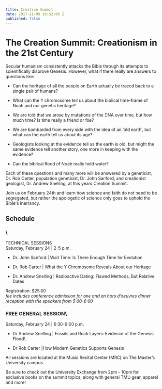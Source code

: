 ```yaml
---
title: Creation Summit
date: 2017-11-09 16:52:00 Z
published: false
---
```


# The Creation Summit: Creationism in the 21st Century

Secular humanism consistently attacks the Bible through its attempts to scientifically disprove Genesis. However, what if there really are answers to questions like:

* Can the heritage of all the people on Earth actually be traced back to a single pair of humans?

* What can the Y chromosome tell us about the biblical time-frame of Noah and our genetic heritage?

* We are told that we arose by mutations of the DNA over time, but how much time? Is time really a friend or foe?

* We are bombarded from every side with the idea of an ‘old earth’, but what can the earth tell us about its age?

* Geologists looking at the evidence tell us the earth is old, but might the same evidence tell another story, one more in keeping with the evidence?

* Can the biblical flood of Noah really hold water?

Each of these questions and many more will be answered by a geneticist, Dr. Rob Carter, population geneticist, Dr. John Sanford, and creationist geologist, Dr. Andrew Snelling, at this years Creation Summit.

Join us on February 24th and learn how science and faith do not need to be segregated, but rather the apologetic of science only goes to uphold the Bible's inerrancy.

## **Schedule**

### \
TECHNICAL SESSIONS\
Saturday, February 24 | 2-5 p.m.

* Dr. John Sanford | Wait Time: Is There Enough Time for Evolution

* Dr. Rob Carter | What the Y Chromosome Reveals About our Heritage

* Dr. Andrew Snelling | Radioactive Dating: Flawed Methods, But Relative Dates

Registration: $25.00\
*fee includes conference admission for one and an hors d’oeuvres dinner reception with the speakers from 5:00-6:00*

### FREE GENERAL SESSION\
Saturday, February 24 | 6:30-9:00 p.m.

* Dr Andrew Snelling | Fossils and Rock Layers: Evidence of the Genesis Flood\\

* Dr Rob Carter |How Modern Genetics Supports Genesis

All sessions are located at the Music Recital Center (MRC) on The Master’s University campus.

Be sure to check out the University Exchange from 2pm - 10pm for exclusive books on the summit topics, along with general TMU gear, apparel and more!